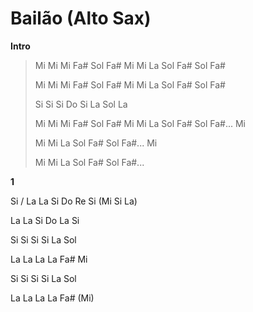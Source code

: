 # Bailão (Alto Sax)

**Intro**

> Mi Mi Mi Fa# Sol Fa# Mi Mi La Sol Fa# Sol Fa#
>
> Mi Mi Mi Fa# Sol Fa# Mi Mi La Sol Fa# Sol Fa#
>
> Si Si Si Do Si La Sol La
>
> Mi Mi Mi Fa# Sol Fa# Mi Mi La Sol Fa# Sol Fa#... Mi
>
> Mi Mi La Sol Fa# Sol Fa#... Mi
>
> Mi Mi La Sol Fa# Sol Fa#...

**1**

Si / La La Si Do Re Si (Mi Si La)

La La Si Do La Si

Si Si Si Si La Sol

La La La La Fa# Mi

Si Si Si Si La Sol

La La La La Fa# (Mi)